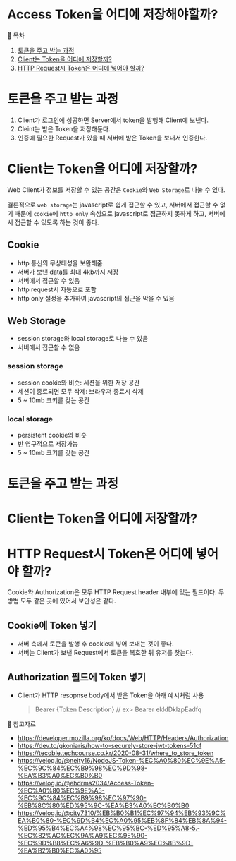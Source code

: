 # Access Token을 어디에 저장해야할까?

📌 목차

1. [토큰을 주고 받는 과정](#-토큰을-주고-받는-과정)
2. [Client는 Token을 어디에 저장할까?](#-client는-token을-어디에-저장할까?)
3. [HTTP Request시 Token은 어디에 넣어야 할까?](#-http-request시-token은-어디에-넣어야-할까?)

# 토큰을 주고 받는 과정

1. Client가 로그인에 성공하면 Server에서 token을 발행해 Client에 보낸다.
2. Cleint는 받은 Token을 저장해둔다.
3. 인증에 필요한 Request가 있을 때 서버에 받은 Token을 보내서 인증한다.

# Client는 Token을 어디에 저장할까?

Web Client가 정보를 저장할 수 있는 공간은 `Cookie`와 `Web Storage`로 나눌 수 있다.

결론적으로 `web storage`는 javascript로 쉽게 접근할 수 있고, 서버에서 접근할 수 없기 때문에 `cookie`에 `http only` 속성으로 javascript로 접근하지 못하게 하고, 서버에서 접근할 수 있도록 하는 것이 좋다.

## Cookie

- http 통신의 무상태성을 보완해줌
- 서버가 보낸 data를 최대 4kb까지 저장
- 서버에서 접근할 수 있음
- http request시 자동으로 포함
- http only 설정을 추가하여 javascript의 접근을 막을 수 있음

## Web Storage

- session storage와 local storage로 나눌 수 있음
- 서버에서 접근할 수 없음

### session storage

- session cookie와 비슷: 세션을 위한 저장 공간
- 세션이 종료되면 모두 삭제: 브라우저 종료시 삭제
- 5 ~ 10mb 크키를 갖는 공간

### local storage

- persistent cookie와 비슷
- 반 영구적으로 저장가능
- 5 ~ 10mb 크기를 갖는 공간

# 토큰을 주고 받는 과정

# Client는 Token을 어디에 저장할까?

# HTTP Request시 Token은 어디에 넣어야 할까?

Cookie와 Authorization은 모두 HTTP Request header 내부에 있는 필드이다. 두 방법 모두 같은 곳에 있어서 보안성은 같다.

## Cookie에 Token 넣기

- 서버 측에서 토큰을 발행 후 cookie에 넣어 보내는 것이 좋다.
- 서버는 Client가 보낸 Request에서 토큰을 복호한 뒤 유저를 찾는다.

## Authorization 필드에 Token 넣기

- Client가 HTTP resopnse body에서 받은 Token을 아래 예시처럼 사용
  > Bearer {Token Description} // ex> Bearer ekldDklzpEadfq

👀 참고자료

- https://developer.mozilla.org/ko/docs/Web/HTTP/Headers/Authorization
- https://dev.to/gkoniaris/how-to-securely-store-jwt-tokens-51cf
- https://tecoble.techcourse.co.kr/2020-08-31/where_to_store_token
- https://velog.io/@neity16/NodeJS-Token-%EC%A0%80%EC%9E%A5-%EC%9C%84%EC%B9%98%EC%9D%98-%EA%B3%A0%EC%B0%B0
- https://velog.io/@ehdrms2034/Access-Token-%EC%A0%80%EC%9E%A5-%EC%9C%84%EC%B9%98%EC%97%90-%EB%8C%80%ED%95%9C-%EA%B3%A0%EC%B0%B0
- https://velog.io/@city7310/%EB%B0%B1%EC%97%94%EB%93%9C%EA%B0%80-%EC%9D%B4%EC%A0%95%EB%8F%84%EB%8A%94-%ED%95%B4%EC%A4%98%EC%95%BC-%ED%95%A8-5.-%EC%82%AC%EC%9A%A9%EC%9E%90-%EC%9D%B8%EC%A6%9D-%EB%B0%A9%EC%8B%9D-%EA%B2%B0%EC%A0%95

